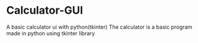 # Calculator-GUI
A basic calculator ui with python(tkinter)
The calculator is a basic program made in python using tkinter library
